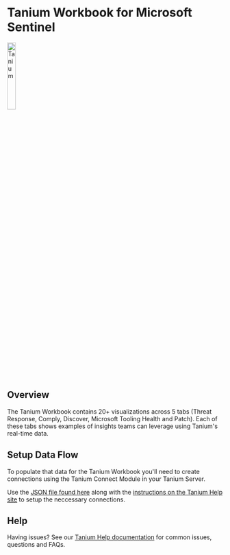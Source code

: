 # Tanium Workbook for Microsoft Sentinel

<img src="../images/Tanium.svg" alt="Tanium" width="20%"/><br>

## Overview

The Tanium Workbook contains 20+ visualizations across 5 tabs (Threat Response, Comply, Discover, Microsoft Tooling Health and Patch). Each of these tabs shows examples of insights teams can leverage using Tanium's real-time data.

## Setup Data Flow
To populate that data for the Tanium Workbook you'll need to create connections using the Tanium Connect Module in your Tanium Server.

Use the [JSON file found here](./Workbooks/connect-module-connections.json) along with the [instructions on the Tanium Help site](https://help.tanium.com/bundle/ConnectAzureSentinel/page/Integrations/MSFT/ConnectAzureSentinel/Overview.htm) to setup the neccessary connections.

## Help
Having issues? See our [Tanium Help documentation](https://help.tanium.com/bundle/ConnectAzureSentinel/page/Integrations/MSFT/ConnectAzureSentinel/Overview.htm) for common issues, questions and FAQs.